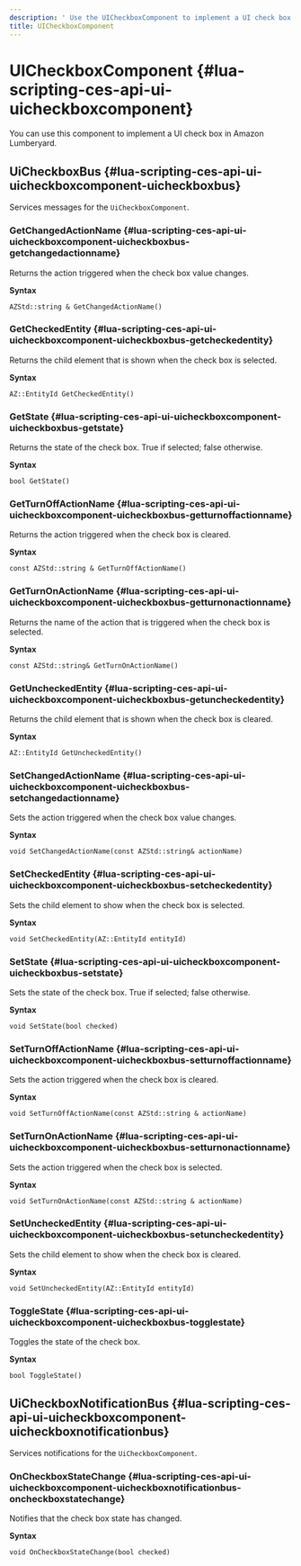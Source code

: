 ```yaml
---
description: ' Use the UICheckboxComponent to implement a UI check box in &ALYlong;. '
title: UICheckboxComponent
---
```

# UICheckboxComponent {#lua-scripting-ces-api-ui-uicheckboxcomponent}

You can use this component to implement a UI check box in Amazon Lumberyard\.

## UiCheckboxBus {#lua-scripting-ces-api-ui-uicheckboxcomponent-uicheckboxbus}

Services messages for the `UiCheckboxComponent`\.

### GetChangedActionName {#lua-scripting-ces-api-ui-uicheckboxcomponent-uicheckboxbus-getchangedactionname}

Returns the action triggered when the check box value changes\.

**Syntax**

```
AZStd::string & GetChangedActionName()
```

### GetCheckedEntity {#lua-scripting-ces-api-ui-uicheckboxcomponent-uicheckboxbus-getcheckedentity}

Returns the child element that is shown when the check box is selected\.

**Syntax**

```
AZ::EntityId GetCheckedEntity()
```

### GetState {#lua-scripting-ces-api-ui-uicheckboxcomponent-uicheckboxbus-getstate}

Returns the state of the check box\. True if selected; false otherwise\.

**Syntax**

```
bool GetState()
```

### GetTurnOffActionName {#lua-scripting-ces-api-ui-uicheckboxcomponent-uicheckboxbus-getturnoffactionname}

Returns the action triggered when the check box is cleared\.

**Syntax**

```
const AZStd::string & GetTurnOffActionName()
```

### GetTurnOnActionName {#lua-scripting-ces-api-ui-uicheckboxcomponent-uicheckboxbus-getturnonactionname}

Returns the name of the action that is triggered when the check box is selected\.

**Syntax**

```
const AZStd::string& GetTurnOnActionName()
```

### GetUncheckedEntity {#lua-scripting-ces-api-ui-uicheckboxcomponent-uicheckboxbus-getuncheckedentity}

Returns the child element that is shown when the check box is cleared\.

**Syntax**

```
AZ::EntityId GetUncheckedEntity()
```

### SetChangedActionName {#lua-scripting-ces-api-ui-uicheckboxcomponent-uicheckboxbus-setchangedactionname}

Sets the action triggered when the check box value changes\.

**Syntax**

```
void SetChangedActionName(const AZStd::string& actionName)
```

### SetCheckedEntity {#lua-scripting-ces-api-ui-uicheckboxcomponent-uicheckboxbus-setcheckedentity}

Sets the child element to show when the check box is selected\.

**Syntax**

```
void SetCheckedEntity(AZ::EntityId entityId)
```

### SetState {#lua-scripting-ces-api-ui-uicheckboxcomponent-uicheckboxbus-setstate}

Sets the state of the check box\. True if selected; false otherwise\.

**Syntax**

```
void SetState(bool checked)
```

### SetTurnOffActionName {#lua-scripting-ces-api-ui-uicheckboxcomponent-uicheckboxbus-setturnoffactionname}

Sets the action triggered when the check box is cleared\.

**Syntax**

```
void SetTurnOffActionName(const AZStd::string & actionName)
```

### SetTurnOnActionName {#lua-scripting-ces-api-ui-uicheckboxcomponent-uicheckboxbus-setturnonactionname}

Sets the action triggered when the check box is selected\.

**Syntax**

```
void SetTurnOnActionName(const AZStd::string & actionName)
```

### SetUncheckedEntity {#lua-scripting-ces-api-ui-uicheckboxcomponent-uicheckboxbus-setuncheckedentity}

Sets the child element to show when the check box is cleared\.

**Syntax**

```
void SetUncheckedEntity(AZ::EntityId entityId)
```

### ToggleState {#lua-scripting-ces-api-ui-uicheckboxcomponent-uicheckboxbus-togglestate}

Toggles the state of the check box\.

**Syntax**

```
bool ToggleState()
```

## UiCheckboxNotificationBus {#lua-scripting-ces-api-ui-uicheckboxcomponent-uicheckboxnotificationbus}

Services notifications for the `UiCheckboxComponent`\.

### OnCheckboxStateChange {#lua-scripting-ces-api-ui-uicheckboxcomponent-uicheckboxnotificationbus-oncheckboxstatechange}

Notifies that the check box state has changed\.

**Syntax**

```
void OnCheckboxStateChange(bool checked)
```